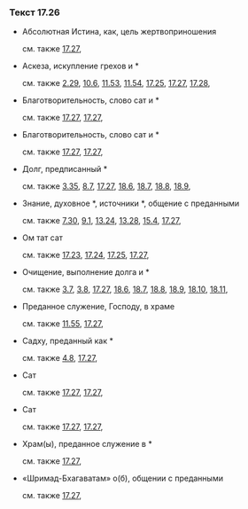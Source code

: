 ### Текст 17.26
	
- Абсолютная Истина, как, цель жертвоприношения

	см. также  [17.27](../17/1727.md), 
	
- Аскеза, искупление грехов и *

	см. также  [2.29](../02/0229.md),  [10.6](../10/1006.md),  [11.53](../11/1153.md),  [11.54](../11/1154.md),  [17.25](../17/1725.md),  [17.27](../17/1727.md),  [17.28](../17/1728.md), 
	
- Благотворительность, слово сат и *

	см. также  [17.27](../17/1727.md),  [17.27](../17/1727.md), 
	
- Благотворительность, слово сат и *

	см. также  [17.27](../17/1727.md),  [17.27](../17/1727.md), 
	
- Долг, предписанный *

	см. также  [3.35](../03/0335.md),  [8.7](../08/0807.md),  [17.27](../17/1727.md),  [18.6](../18/1806.md),  [18.7](../18/1807.md),  [18.8](../18/1808.md),  [18.9](../18/1809.md), 
	
- Знание, духовное *, источники *, общение с преданными

	см. также  [7.30](../07/0730.md),  [9.1](../09/0901.md),  [13.24](../13/1324.md),  [13.28](../13/1328.md),  [15.4](../15/1504.md),  [17.27](../17/1727.md), 
	
- Ом тат сат

	см. также  [17.23](../17/1723.md),  [17.24](../17/1724.md),  [17.25](../17/1725.md),  [17.27](../17/1727.md), 
	
- Очищение, выполнение долга и *

	см. также  [3.7](../03/0307.md),  [3.8](../03/0308.md),  [17.27](../17/1727.md),  [18.6](../18/1806.md),  [18.7](../18/1807.md),  [18.8](../18/1808.md),  [18.9](../18/1809.md),  [18.10](../18/1810.md),  [18.11](../18/1811.md), 
	
- Преданное служение, Господу, в храме

	см. также  [11.55](../11/1155.md),  [17.27](../17/1727.md), 
	
- Садху, преданный как *

	см. также  [4.8](../04/0408.md),  [17.27](../17/1727.md), 
	
- Сат

	см. также  [17.27](../17/1727.md),  [17.27](../17/1727.md), 
	
- Сат

	см. также  [17.27](../17/1727.md),  [17.27](../17/1727.md), 
	
- Храм(ы), преданное служение в *

	см. также  [17.27](../17/1727.md), 
	
- «Шримад-Бхагаватам» о(б), общении с преданными

	см. также  [17.27](../17/1727.md), 
